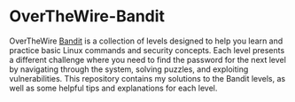 # OverTheWire-Bandit

OverTheWire [Bandit](https://overthewire.org/wargames/bandit/) is a collection of levels designed to help you learn and practice basic Linux commands and security concepts. Each level presents a different challenge where you need to find the password for the next level by navigating through the system, solving puzzles, and exploiting vulnerabilities. This repository contains my solutions to the Bandit levels, as well as some helpful tips and explanations for each level.